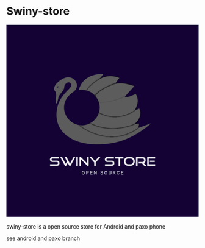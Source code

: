 # Swiny-store
![Logo of Swiny](logo.png)


swiny-store is a open source store for
   Android and paxo phone

  see android and paxo branch
